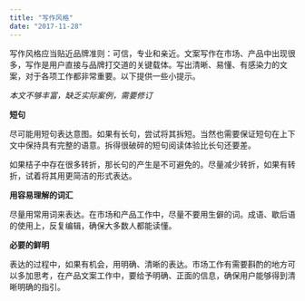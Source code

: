 ```yaml
---
title: "写作风格"
date: "2017-11-28"
---
```


写作风格应当贴近品牌准则：可信，专业和亲近。文案写作在市场、产品中出现很多，写作是用户直接与品牌打交道的关键载体。写出清晰、易懂、有感染力的文案，对于各项工作都非常重要。以下提供一些小提示。

_本文不够丰富，缺乏实际案例，需要修订_

**短句**

尽可能用短句表达意图。如果有长句，尝试将其拆短。当然也需要保证短句在上下文中保持具有完整的语意。拆得很破碎的短句阅读体验比长句还要差。

如果桔子中存在很多转折，那长句的产生是不可避免的。尽量减少转折，如果有转折，试着将其用更简洁的形式表达。

**用容易理解的词汇**

尽量用常用词来表达。在市场和产品工作中，尽量不要用生僻的词。成语、歇后语的使用上，反复编辑，确保大多数人都能读懂。

**必要的鲜明**

表达的过程中，如果有机会，用明确、清晰的表达。市场工作有需要斟酌的地方可以多加思考，在产品文案工作中，要给予明确、正面的信息，确保用户能够得到清晰明确的指引。

